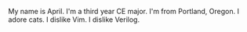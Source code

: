My name is April. I'm a third year CE major. I'm from Portland, Oregon. I adore cats. I dislike Vim. I dislike Verilog.
